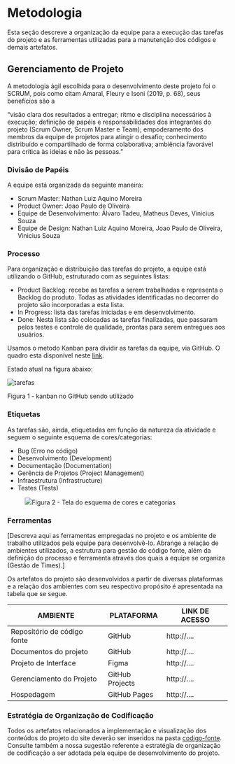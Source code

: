 
# Metodologia

Esta seção descreve a organização da equipe para a execução das tarefas do projeto e as ferramentas utilizadas para a manutenção dos códigos e demais artefatos.

## Gerenciamento de Projeto
A metodologia ágil escolhida para o desenvolvimento deste projeto foi o SCRUM, pois como citam Amaral, Fleury e Isoni (2019, p. 68), seus benefícios são a

“visão clara dos resultados a entregar; ritmo e disciplina necessários à execução; definição de papéis e responsabilidades dos integrantes do projeto (Scrum Owner, Scrum Master e Team); empoderamento dos membros da equipe de projetos para atingir o desafio; conhecimento distribuído e compartilhado de forma colaborativa; ambiência favorável para crítica às ideias e não às pessoas.”

### Divisão de Papéis

A equipe está organizada da seguinte maneira:
- Scrum Master: Nathan Luiz Aquino Moreira
- Product Owner: Joao Paulo de Oliveira
- Equipe de Desenvolvimento: Álvaro Tadeu, Matheus Deves, Vinicius Souza
- Equipe de Design: Nathan Luiz Aquino Moreira, Joao Paulo de Oliveira, Vinicius Souza

### Processo

Para organização e distribuição das tarefas do projeto, a equipe está utilizando o GitHub, estruturado com as seguintes listas:
- Product Backlog: recebe as tarefas a serem trabalhadas e representa o Backlog do produto. Todas as atividades identificadas no decorrer do projeto são incorporadas a esta lista. 
- In Progress: lista das tarefas iniciadas e em desenvolvimento.  
- Done: Nesta lista são colocadas as tarefas finalizadas, que passaram pelos testes e controle de qualidade, prontas para serem entregues aos usuários.

Usamos o metodo Kanban para dividir as tarefas da equipe, via GitHub. O quadro esta disponível neste <a href="https://github.com/orgs/ICEI-PUC-Minas-PMV-ADS/projects/639">link</a>. 

Estado atual na figura abaixo:

![tarefas](https://github.com/ICEI-PUC-Minas-PMV-ADS/pmv-ads-2023-2-e1-proj-web-t4-group_4/assets/145401221/d9707fe2-6491-486b-bb0a-14e5c682be93)

Figura 1 - kanban no GitHub sendo utilizado

### Etiquetas
<p>As tarefas são, ainda, etiquetadas em função da natureza da atividade e seguem o seguinte esquema de cores/categorias:</p>

<ul>
  <li>Bug (Erro no código)</li>
  <li>Desenvolvimento (Development)</li>
  <li>Documentação (Documentation)</li>
  <li>Gerência de Projetos (Project Management)</li>
  <li>Infraestrutura (Infrastructure)</li>
  <li>Testes (Tests)</li>
</ul>

<figure> 
  <img src="https://user-images.githubusercontent.com/100447878/164068979-9eed46e1-9b44-461e-ab88-c2388e6767a1.png"
    <figcaption>Figura 2 - Tela do esquema de cores e categorias</figcaption>
</figure> 
  
### Ferramentas

[Descreva aqui as ferramentas empregadas no projeto e os ambiente de trabalho utilizados pela  equipe para desenvolvê-lo. Abrange a relação de ambientes utilizados, a estrutura para gestão do código fonte, além da definição do processo e ferramenta através dos quais a equipe se organiza (Gestão de Times).]

Os artefatos do projeto são desenvolvidos a partir de diversas plataformas e a relação dos ambientes com seu respectivo propósito é apresentada na tabela que se segue.

| AMBIENTE                            | PLATAFORMA                         | LINK DE ACESSO                         |
|-------------------------------------|------------------------------------|----------------------------------------|
| Repositório de código fonte         | GitHub                             | http://....                            |
| Documentos do projeto               | GitHub                             | http://....                            |
| Projeto de Interface                | Figma                              | http://....                            |
| Gerenciamento do Projeto            | GitHub Projects                    | http://....                            |
| Hospedagem                          | GitHub Pages                       | http://....                            |


### Estratégia de Organização de Codificação 

Todos os artefatos relacionados a implementação e visualização dos conteúdos do projeto do site deverão ser inseridos na pasta [codigo-fonte](http://https://github.com/ICEI-PUC-Minas-PMV-ADS/WebApplicationProject-Template-v2/tree/main/codigo-fonte). Consulte também a nossa sugestão referente a estratégia de organização de codificação a ser adotada pela equipe de desenvolvimento do projeto.
